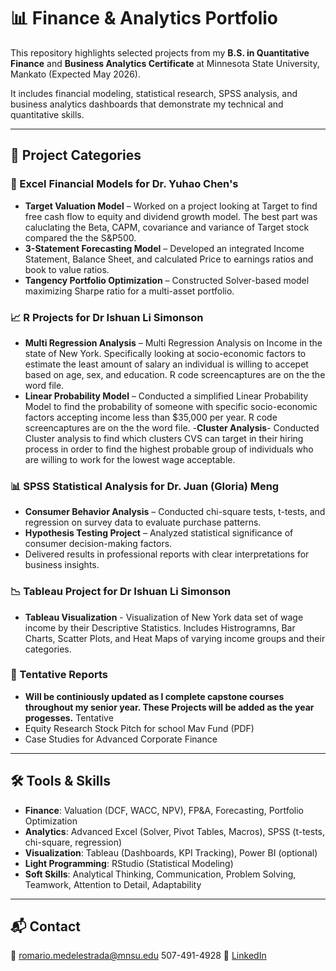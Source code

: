 # 📊 Finance & Analytics Portfolio

This repository highlights selected projects from my **B.S. in Quantitative Finance** and **Business Analytics Certificate** at Minnesota State University, Mankato (Expected May 2026).  

It includes financial modeling, statistical research, SPSS analysis, and business analytics dashboards that demonstrate my technical and quantitative skills.

---

## 📂 Project Categories

### 🧮 Excel Financial Models for Dr. Yuhao Chen's
- **Target Valuation Model** – Worked on a project looking at Target to find free cash flow to equity and dividend growth model. The best part was caluclating the Beta, CAPM, covariance and variance of Target stock compared the the S&P500. 
- **3-Statement Forecasting Model** – Developed an integrated Income Statement, Balance Sheet, and calculated Price to earnings ratios and book to value ratios.  
- **Tangency Portfolio Optimization** – Constructed Solver-based model maximizing Sharpe ratio for a multi-asset portfolio.

### 📈 R Projects for Dr Ishuan Li Simonson 
- **Multi Regression Analysis** – Multi Regression Analysis on Income in the state of New York. Specifically looking at socio-economic factors to estimate the least amount of salary an individual is willing to accepet based on age, sex, and education.
R code screencaptures are on the the word file.
- **Linear Probability Model** – Conducted a simplified Linear Probability Model to find the probability of someone with specific socio-economic factors accepting income less than $35,000 per year.
R code screencaptures are on the the word file.
-**Cluster Analysis**- Conducted Cluster analysis to find which clusters CVS can target in their hiring process in order to find the highest probable group of individuals who are willing to work for the lowest wage acceptable. 

### 📊 SPSS Statistical Analysis for Dr. Juan (Gloria) Meng
- **Consumer Behavior Analysis** – Conducted chi-square tests, t-tests, and regression on survey data to evaluate purchase patterns.  
- **Hypothesis Testing Project** – Analyzed statistical significance of consumer decision-making factors.  
- Delivered results in professional reports with clear interpretations for business insights.

### 📉 Tableau Project for Dr Ishuan Li Simonson
- **Tableau Visualization** - Visualization of New York data set of wage income by their Descriptive Statistics. Includes Histrogramns, Bar Charts, Scatter Plots, and Heat Maps of varying income groups and their categories. 

### 📑 Tentative Reports
- **Will be continiously updated as I complete capstone courses throughout my senior year. These Projects will be added as the year progesses.** Tentative 
- Equity Research Stock Pitch for school Mav Fund (PDF)  
- Case Studies for Advanced Corporate Finance  

---

## 🛠️ Tools & Skills
- **Finance**: Valuation (DCF, WACC, NPV), FP&A, Forecasting, Portfolio Optimization  
- **Analytics**: Advanced Excel (Solver, Pivot Tables, Macros), SPSS (t-tests, chi-square, regression) 
- **Visualization**: Tableau (Dashboards, KPI Tracking), Power BI (optional)  
- **Light Programming**: RStudio (Statistical Modeling)
- **Soft Skills**: Analytical Thinking, Communication, Problem Solving, Teamwork, Attention to Detail, Adaptability

---

## 📬 Contact
📧 romario.medelestrada@mnsu.edu 507-491-4928 
🔗 [LinkedIn](www.linkedin.com/in/romario-medel-estrada)

